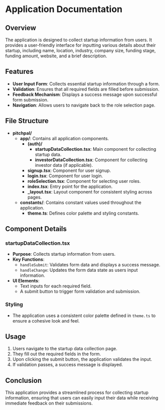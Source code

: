 # Application Documentation

## Overview
The application is designed to collect startup information from users. It provides a user-friendly interface for inputting various details about their startup, including name, location, industry, company size, funding stage, funding amount, website, and a brief description.

## Features
- **User Input Form**: Collects essential startup information through a form.
- **Validation**: Ensures that all required fields are filled before submission.
- **Feedback Mechanism**: Displays a success message upon successful form submission.
- **Navigation**: Allows users to navigate back to the role selection page.

## File Structure
- **pitchpal/**
  - **app/**: Contains all application components.
    - **(auth)/**
      - **startupDataCollection.tsx**: Main component for collecting startup data.
      - **investorDataCollection.tsx**: Component for collecting investor data (if applicable).
    - **signup.tsx**: Component for user signup.
    - **login.tsx**: Component for user login.
    - **roleSelection.tsx**: Component for selecting user roles.
    - **index.tsx**: Entry point for the application.
    - **_layout.tsx**: Layout component for consistent styling across pages.
  - **constants/**: Contains constant values used throughout the application.
    - **theme.ts**: Defines color palette and styling constants.

## Component Details

### startupDataCollection.tsx
- **Purpose**: Collects startup information from users.
- **Key Functions**:
  - `handleSubmit`: Validates form data and displays a success message.
  - `handleChange`: Updates the form data state as users input information.
- **UI Elements**:
  - Text inputs for each required field.
  - A submit button to trigger form validation and submission.

### Styling
- The application uses a consistent color palette defined in `theme.ts` to ensure a cohesive look and feel.

## Usage
1. Users navigate to the startup data collection page.
2. They fill out the required fields in the form.
3. Upon clicking the submit button, the application validates the input.
4. If validation passes, a success message is displayed.

## Conclusion
This application provides a streamlined process for collecting startup information, ensuring that users can easily input their data while receiving immediate feedback on their submissions.
